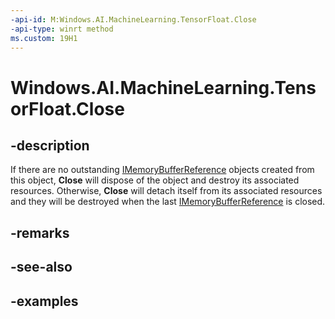 ```yaml
---
-api-id: M:Windows.AI.MachineLearning.TensorFloat.Close
-api-type: winrt method
ms.custom: 19H1
---
```


<!-- Method syntax.
public void TensorFloat.Close()
-->

# Windows.AI.MachineLearning.TensorFloat.Close

## -description
If there are no outstanding [IMemoryBufferReference](../windows.foundation/imemorybufferreference.md) objects created from this object, **Close** will dispose of the object and destroy its associated resources. Otherwise, **Close** will detach itself from its associated resources and they will be destroyed when the last [IMemoryBufferReference](../windows.foundation/imemorybufferreference.md) is closed.

## -remarks

## -see-also

## -examples

